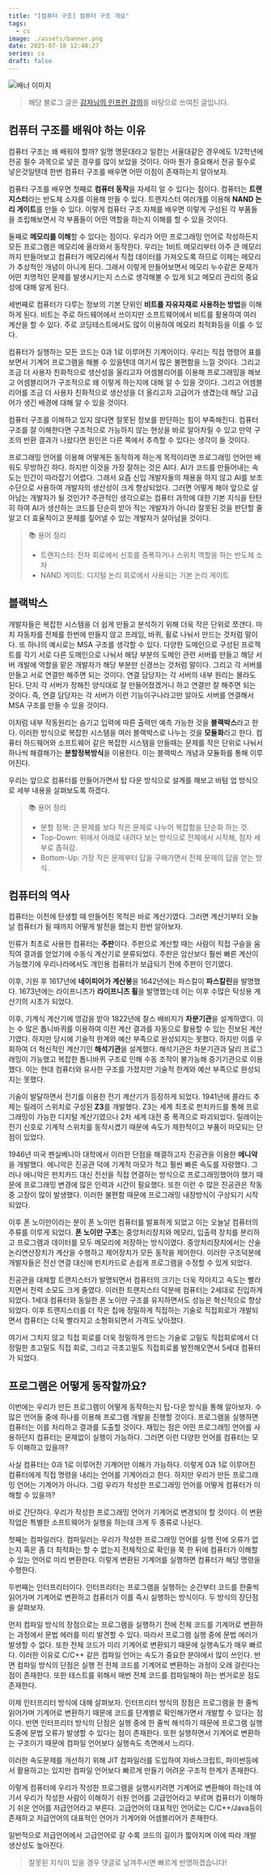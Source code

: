 ```yaml
---
title: "[컴퓨터 구조] 컴퓨터 구조 개요"
tags:
  - cs
image: ./assets/banner.png
date: 2025-07-18 12:48:27
series: cs
draft: false
---
```


![배너 이미지](./assets/banner.png)

> 해당 블로그 글은 [감자님의 인프런 강의](https://inf.run/dQpKa)를 바탕으로 쓰여진 글입니다.

## 컴퓨터 구조를 배워야 하는 이유

컴퓨터 구조는 왜 배워야 할까? 일명 명문대라고 일컫는 서울대같은 경우에도 1/2학년에 전공 필수 과목으로 넣은 경우를 많이 보았을 것이다. 아마 뭔가 중요해서 전공 필수로 넣은것일텐데 한번 컴퓨터 구조를 배우면 어떤 이점이 존재하는지 알아보자.

컴퓨터 구조를 배우면 첫째로 **컴퓨터 동작**을 자세히 알 수 있다는 점이다. 컴퓨터는 **트랜지스터**라는 반도체 소자를 이용해 만들 수 있다. 트랜지스터 여러개를 이용해 **NAND 논리 게이트**를 만들 수 있다. 이렇게 컴퓨터 구조 자체를 배우면 이렇게 구성된 각 부품들을 조립해보면서 각 부품들이 어떤 역할을 하는지 이해를 할 수 있을 것이다.

둘째로 **메모리를 이해**할 수 있다는 점이다. 우리가 어떤 프로그래밍 언어로 작성하든지 모든 프로그램은 메모리에 올라와서 동작한다. 우리는 1비트 메모리부터 아주 큰 메모리까지 만들어보고 컴퓨터가 메모리에서 직접 데이터를 가져오도록 하므로 이제는 메모리가 추상적인 개념이 아니게 된다. 그래서 이렇게 만들어보면서 메모리 누수같은 문제가 어떤 치명적인 문제를 발생시키는지 스스로 생각해볼 수 있게 되고 메모리 관리의 중요성에 대해 알게 된다.

세번째로 컴퓨터가 다루는 정보의 기본 단위인 **비트를 자유자재로 사용하는 방법**을 이해하게 된다. 비트는 주로 하드웨어에서 쓰이지만 소프트웨어에서 비트를 활용하여 여러 계산을 할 수 있다. 주로 코딩테스트에서도 많이 이용하여 메모리 최적화등을 이룰 수 있다.

컴퓨터가 실행하는 모든 코드는 0과 1로 이루어진 기계어이다. 우리는 직접 명령어 표를 보면서 기계어 프로그램을 해볼 수 있을텐데 여기서 많은 불편함을 느낄 것이다. 그리고 조금 더 사용자 친화적으로 생산성을 올리고자 어셈블리어를 이용해 프로그래밍을 해보고 어셈블리어가 구조적으로 왜 이렇게 하는지에 대해 알 수 있을 것이다. 그리고 어셈블리어를 조금 더 사용자 친화적으로 생산성을 더 올리고자 고급어가 생겼는데 해당 고급어가 생긴 배경에 대해 알 수 있을 것이다.

컴퓨터 구조를 이해하고 있지 않다면 잘못된 정보를 판단하는 힘이 부족해진다. 컴퓨터 구조를 잘 이해한다면 구조적으로 가능하지 않는 현상을 바로 알아차릴 수 있고 만약 구조의 반환 결과가 나왔다면 원인은 다른 쪽에서 추측할 수 있다는 생각이 들 것이다.

프로그래밍 언어를 이용해 어떻게든 동작하게 하는게 목적이라면 프로그래밍 언어만 배워도 무방하긴 하다. 하지만 이것을 가장 잘하는 것은 AI다. AI가 코드를 만들어내는 속도는 인간이 따라잡기 어렵다. 그래서 요즘 신입 개발자들의 채용을 하지 않고 AI를 보조수단으로 사용하여 개발자의 생산성이 크게 향상되었다. 그러면 어떻게 해야 앞으로 살아남는 개발자가 될 것인가? 주관적인 생각으로는 컴퓨터 과학에 대한 기본 지식을 탄탄히 하여 AI가 생산하는 코드를 단순히 받아 적는 개발자가 아니라 잘못된 것을 판단할 줄 알고 더 효율적이고 문제를 짚어낼 수 있는 개발자가 살아남을 것이다.

> 📚 용어 정리
>
> - 트랜지스터: 전자 회로에서 신호를 증폭하거나 스위치 역할을 하는 반도체 소자
> - NAND 게이트: 디지털 논리 회로에서 사용되는 기본 논리 게이트

## 블랙박스

개발자들은 복잡한 시스템을 더 쉽게 만들고 분석하기 위해 더욱 작은 단위로 쪼갠다. 마치 자동차를 전체를 한번에 만들지 않고 프레임, 바퀴, 휠로 나눠서 만드는 것처럼 말이다. 또 하나의 예시로는 MSA 구조를 생각할 수 있다. 다양한 도메인으로 구성된 프로젝트를 각기 서로 다른 도메인으로 나눠서 해당 부분의 도메인 관련 서버를 만들고 해당 서버 개발에 역할을 맡은 개발자가 해당 부분만 신경쓰는 것처럼 말이다. 그리고 각 서버를 만들고 서로 연결만 해주면 되는 것이다. 연결 담당자는 각 서버의 내부 원리는 몰라도 된다. 단지 각 서버가 정해진 양식대로 잘 만들어졌겠거니 하고 연결만 잘 해주면 되는 것이다. 즉, 연결 담당자는 각 서버가 이런 기능이구나라고만 알아도 서버를 연결해서 MSA 구조를 만들 수 있을 것이다.

이처럼 내부 작동원리는 숨기고 입력에 따른 출력만 예측 가능한 것을 **블랙박스**라고 한다. 이러한 방식으로 복잡한 시스템을 여러 블랙박스로 나누는 것을 **모듈화**라고 한다. 컴퓨터 하드웨어와 소프트웨어 같은 복잡한 시스템을 만들때는 문제를 작은 단위로 나눠서 하나씩 해결해가는 **분할정복방식**을 이용한다. 이는 블랙박스 개념과 모듈화를 통해 이루어진다.

우리는 앞으로 컴퓨터를 만들어가면서 탑 다운 방식으로 설계를 해보고 바텀 업 방식으로 세부 내용을 살펴보도록 하겠다.

> 📚 용어 정리
>
> - 분할 정복: 큰 문제를 보다 작은 문제로 나누어 복잡함을 단순화 하는 것.
> - Top-Down: 위에서 아래로 내려다 보는 방식으로 전체에서 시작해, 점차 세부로 좁혀감.
> - Bottom-Up: 가장 작은 문제부터 답을 구해가면서 전체 문제의 답을 얻는 방식.

## 컴퓨터의 역사

컴퓨터는 이전에 탄생할 때 만들어진 목적은 바로 계산기였다. 그러면 계산기부터 오늘날 컴퓨터가 될 때까지 어떻게 발전을 했는지 한번 알아보자.

인류가 최초로 사용한 컴퓨터는 **주판**이다. 주판으로 계산할 때는 사람이 직접 구슬을 움직여 결과를 얻었기에 수동식 계산기로 분류되었다. 주판은 암산보다 훨씬 빠른 계산이 가능했기에 우리나라에서도 개인용 컴퓨터가 보급되기 전에 주판이 인기였다.

이후, 기원 후 1617년에 **네이피어가 계산봉**을 1642년에는 파스칼이 **파스칼린**을 발명했다. 1673년에는 라이프니츠가 **라이프니츠 휠**을 발명했는데 이는 이후 수많은 탁상용 계산기의 시초가 되었다.

이후, 기계식 계산기에 영감을 받아 1822년에 찰스 배비지가 **차분기관**을 설계하였다. 이는 수 많은 톱니바퀴를 이용하여 이전 계산 결과를 자동으로 활용할 수 있는 진보된 계산기였다. 하지만 당시에 기술적 한계와 예산 부족으로 완성되지는 못했다. 하지만 이를 우회하여 더 혁신적인 계산기인 **해석기관**을 설계했다. 해석기관은 차분기관과 달리 프로그래밍이 가능했고 복잡한 톱니바퀴 구조로 인해 수동 조작이 불가능해 증기기관으로 이용했다. 이는 현대 컴퓨터와 유사한 구조를 가졌지만 기술적 한계와 예산 부족으로 완성되지는 못했다.

기술이 발달하면서 전기를 이용한 전기 계산기가 등장하게 되었다. 1941년에 콜라드 추제는 릴레이 스위치로 구성된 **Z3**를 개발했다. Z3는 세계 최초로 펀치카드를 통해 프로그래밍이 가능한 디지털 계산기였으나 2차 세계 대전 중 폭격으로 파괴되었다. 릴레이는 전기 신호로 기계적 스위치를 동작시켰기 때문에 속도가 제한적이고 부품이 마모되는 단점이 있었다.

1946년 미국 펜실베니아 대학에서 이러한 단점을 해결하고자 진공관을 이용한 **에니악**을 개발했다. 에니악은 진공관 덕에 기계적 마모가 적고 훨씬 빠른 속도를 자랑했다. 그러나 에니악은 펀치카드 대신 전선을 직접 연결하는 방식으로 프로그래밍했어야 했기 때문에 프로그래밍 변경에 많은 인력과 시간이 필요했다. 또한 이런 수 많은 진공관은 작동 중 고장이 많이 발생했다. 이러한 불편함 때문에 프로그래밍 내장방식이 구상되기 시작되었다.

이후 폰 노이만이라는 분이 폰 노이만 컴퓨터를 발표하게 되었고 이는 오늘날 컴퓨터의 주류를 이루게 되었다. **폰 노이만 구조**는 중앙처리장치와 메모리, 입출력 장치를 분리하고 프로그램과 데이터를 모두 메모리에 저장하는 방식이였다. 중앙처리장치에서는 산술 논리연산장치가 계산을 수행하고 제어장치가 모든 동작을 제어한다. 이러한 구조덕분에 개발자들은 전선 연결 대신에 펀치카드로 손쉽게 프로그램을 수정할 수 있게 되었다.

진공관을 대체할 트랜지스터가 발명되면서 컴퓨터의 크기는 더욱 작아지고 속도는 빨라지면서 전력 소모도 크게 줄였다. 이러한 트랜지스터 덕분에 컴퓨터는 2세대로 진입하게 되었다. 1세대 컴퓨터와 동일한 폰 노이만 구조를 유지하면서도 성능은 혁신적으로 향상되었다. 이후 트랜지스터를 더 작은 칩에 정밀하게 직접하는 기술로 직접회로가 개발되면서 컴퓨터는 더욱 빨라지고 소형화되면서 가격도 낮아졌다.

여기서 그치지 않고 직접 회로를 더욱 정밀하게 만드는 기술로 고밀도 직접회로에서 더 정밀한 초고밀도 직접 회로, 그리고 극초고밀도 직접회로롤 발전해오면서 5세대 컴퓨터가 되었다.

## 프로그램은 어떻게 동작할까요?

이번에는 우리가 만든 프로그램이 어떻게 동작하는지 탑-다운 방식을 통해 알아보자. 수 많은 언어들 중에 하나를 이용해 프로그램 개발을 진행할 것이다. 프로그램을 실행하면 컴퓨터는 이를 처리하고 결과를 도출할 것이다. 재밌는 점은 어떤 프로그래밍 언어를 사용하던지 컴퓨터는 문제없이 실행이 가능하다. 그러면 이런 다양한 언어를 컴퓨터는 모두 이해하고 있을까?

사실 컴퓨터는 0과 1로 이루어진 기계어만 이해가 가능하다. 이렇게 0과 1로 이루어진 컴퓨터에게 직접 명령을 내리는 언어를 기계어라고 한다. 하지만 우리가 만든 프로그래밍 언어는 기계어가 아니다. 그럼 우리가 작성한 프로그래밍 언어를 어떻게 컴퓨터가 이해할 수 있을까?

바로 간단하다. 우리가 작성한 프로그래밍 언어가 기계어로 변경되야 할 것이다. 이 변환 작업은 특별한 소프트웨어가 실행을 하는데 크게 두 종류로 나뉜다.

첫째는 컴파일러다. 컴파일러는 우리가 작성한 프로그래밍 언어를 실행 전에 오류가 없는지 혹은 좀 더 최적화는 할 수 없는지 전체적으로 확인을 쭉 한 뒤에 컴퓨터가 이해할 수 있는 언어로 미리 변환한다. 이렇게 변환된 기계어를 실행하면 컴퓨터가 해당 명령을 수행한다.

두번째는 인터프리터이다. 인터프리터는 프로그램을 실행하는 순간부터 코드를 한줄씩 읽어가며 기계어로 변환하고 컴퓨터가 이를 즉시 실행하는 방식이다. 두 방식의 장단점을 살펴보자.

먼저 컴파일 방식의 장점으로는 프로그램을 실행하기 전에 전체 코드를 기계어로 변환하는 과정에서 문법 에러를 미리 발견할 수 있다. 따라서 프로그램 실행 중에 문법 에러가 발생할 수 없다. 또한 전체 코드가 미리 기계어로 변환되기 때문에 실행속도가 매우 빠르다. 이러한 이유로 C/C++ 같은 컴파일 언어는 속도가 중요한 분야에서 많이 쓰인다. 반면 컴파일 방식의 단점은 실행 전 전체 코드를 기계어로 변환하는 과정이 오래 걸린다는 점이 존재한다. 또한 테스트를 위해서 매번 전체 코드를 컴파일해야 하는 번거로운 점도 존재한다.

이제 인터프리터 방식에 대해 살펴보자. 인터프리터 방식의 장점은 프로그램을 한 줄씩 읽어가며 기계어로 변환하기 때문에 코드를 단계별로 확인해가면서 개발할 수 있다는 점이다. 반면 인터프리터 방식의 단점은 실행 중에 한 줄씩 해석하기 때문에 프로그램 실행 도중에 문법 오류가 발생할 수 있다는 점이 존재한다. 또한 실행하면서 기계어로 변환하는 구조이기 때문에 컴파일 언어보다 실행속도 측면에서 느리다.

이러한 속도문제를 개선하기 위해 JIT 컴파일러를 도입하여 자바스크립트, 파이썬등에서 활용하고는 있지만 컴파일 언어보다 빠르게 만들기 어려운 구조적 한계가 존재한다.

이렇게 컴퓨터에 우리가 작성한 프로그램을 실행시키려면 기계어로 변환해야 하는데 여기서 우리가 작성한 사람이 이해하기 쉬원 언어를 고급언어라고 부르며 컴퓨터가 이해하기 쉬운 언어를 저급언어라고 부른다. 고급언어의 대표적인 언어로는 C/C++/Java등이 존재하고 저급언어의 대표적인 언어가 기계어와 어셈블리어가 존재한다.

일반적으로 저급언어에서 고급언어로 갈 수록 코드의 길이가 짧아지며 이에 따라 개발 생산성도 높아진다.

> 잘못된 지식이 있을 경우 댓글로 남겨주시면 빠르게 반영하겠습니다!
